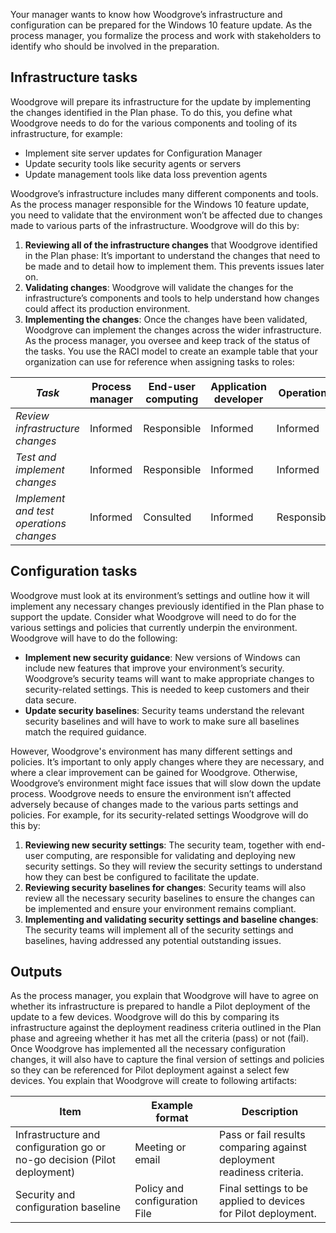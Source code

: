 Your manager wants to know how Woodgrove’s infrastructure and configuration can be prepared for the Windows 10 feature update. As the process manager, you formalize the process and work with stakeholders to identify who should be involved in the preparation.

## Infrastructure tasks

Woodgrove will prepare its infrastructure for the update by implementing the changes identified in the Plan phase. To do this, you define what Woodgrove needs to do for the various components and tooling of its infrastructure, for example:

- Implement site server updates for Configuration Manager
- Update security tools like security agents or servers
- Update management tools like data loss prevention agents

Woodgrove’s infrastructure includes many different components and tools. As the process manager responsible for the Windows 10 feature update, you need to validate that the environment won’t be affected due to changes made to various parts of the infrastructure. Woodgrove will do this by:

1. **Reviewing all of the infrastructure changes** that Woodgrove identified in the Plan phase:  It’s important to understand the changes that need to be made and to detail how to implement them. This prevents issues later on.
1.  **Validating changes**: Woodgrove will validate the changes for the infrastructure’s components and tools to help understand how changes could affect its production environment. 
1.  **Implementing the changes**: Once the changes have been validated, Woodgrove can implement the changes across the wider infrastructure.
As the process manager, you oversee and keep track of the status of the tasks. You use the RACI model to create an example table that your organization can use for reference when assigning tasks to roles:

|*Task*  |Process manager  |End-user computing  |Application developer  |Operations |Security|
|---------|---------|---------|---------|---------|---------|
|*Review infrastructure changes*|Informed| Responsible|Informed|Informed|Informed|
|*Test and implement changes*|Informed|Responsible|Informed|Informed|Informed|
|*Implement and test operations changes*|Informed|Consulted|Informed|Responsible|Informed|

## Configuration tasks

Woodgrove must look at its environment’s settings and outline how it will implement any necessary changes previously identified in the Plan phase to support the update. Consider what Woodgrove will need to do for the various settings and policies that currently underpin the environment.  Woodgrove will have to do the following:
-   **Implement new security guidance**: New versions of Windows can include new features that improve your environment’s security. Woodgrove’s security teams will want to make appropriate changes to security-related settings. This is needed to keep customers and their data secure. 
-   **Update security baselines**: Security teams understand the relevant security baselines and will have to work to make sure all baselines match the required guidance.

However, Woodgrove's environment has many different settings and policies. It’s important to only apply changes where they are necessary, and where a clear improvement can be gained for Woodgrove. Otherwise, Woodgrove’s environment might face issues that will slow down the update process. Woodgrove needs to ensure the environment isn’t affected adversely because of changes made to the various parts settings and policies. For example, for its security-related settings Woodgrove will do this by:
1.  **Reviewing new security settings**:  The security team, together with end-user computing, are responsible for validating and deploying new security settings. So they will review the security settings to understand how they can best be configured to facilitate the update.
1.  **Reviewing security baselines for changes**: Security teams will also review all the necessary security baselines to ensure the changes can be implemented and ensure your environment remains compliant.
1.  **Implementing and validating security settings and baseline changes**: The security teams will implement all of the security settings and baselines, having addressed any potential outstanding issues.

## Outputs

As the process manager, you explain that Woodgrove will have to agree on whether its infrastructure is prepared to handle a Pilot deployment of the update to a few devices. Woodgrove will do this by comparing its infrastructure against the deployment readiness criteria outlined in the Plan phase and agreeing whether it has met all the criteria (pass) or not (fail).  
Once Woodgrove has implemented all the necessary configuration changes, it will also have to capture the final version of settings and policies so they can be referenced for Pilot deployment against a select few devices. You explain that Woodgrove will create to following artifacts:

|Item  |Example format  |Description  |
|---------|---------|---------|
|Infrastructure and configuration go or no-go decision (Pilot deployment) |Meeting or email|Pass or fail results comparing against deployment readiness criteria.|
|Security and configuration baseline|Policy and configuration File|Final settings to be applied to devices for Pilot deployment.|
